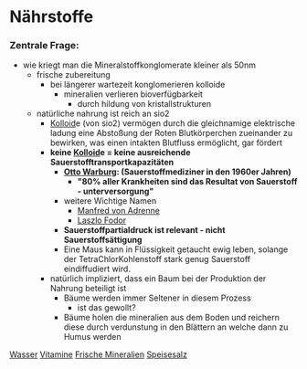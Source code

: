 # Nährstoffe
### Zentrale Frage:
- wie kriegt man die Mineralstoffkonglomerate kleiner als 50nm
	- frische zubereitung
		- bei längerer wartezeit konglomerieren kolloide
			- mineralien verlieren bioverfügbarkeit
				- durch hildung von kristallstrukturen
	- natürliche nahrung ist reich an sio2
		- [Kolloid](../Glossar/Kolloid.md)e (von sio2) vermögen durch die gleichnamige elektrische ladung eine Abstoßung der Roten Blutkörperchen zueinander zu bewirken, was einen intakten Blutfluss ermöglicht, gar fördert
		- **keine [Kolloid](../Glossar/Kolloid.md)e = keine ausreichende Sauerstofftransportkapazitäten**
			- **[Otto Warburg](../Wichtige_Persönlichkeiten/Otto%20Warburg.md): (Sauerstoffmediziner in den 1960er Jahren)** 
				- **"80% aller Krankheiten sind das Resultat von Sauerstoff - unterversorgung"**
			- weitere Wichtige Namen
				- [Manfred von Adrenne](../Wichtige_Persönlichkeiten/Manfred%20von%20Adrenne.md)
				- [Laszlo Fodor](../Wichtige_Persönlichkeiten/Laszlo%20Fodor.md)
			- **Sauerstoffpartialdruck ist relevant - nicht Sauerstoffsättigung**
			- Eine Maus kann in Flüssigkeit getaucht ewig leben, solange der TetraChlorKohlenstoff stark genug Sauerstoff eindiffudiert wird.
		- natürlich impliziert, dass ein Baum bei der Produktion der Nahrung beteiligt ist
			- Bäume werden immer Seltener in diesem Prozess
				- ist das gewollt?
			- Bäume holen die mineralien aus dem Boden und reichern diese durch verdunstung in den Blättern an welche dann zu Humus werden

[Wasser](../Rohstoffe/Hochwertige_Rohstoffe/Wasser.md)
[Vitamine](../Rohstoffe/Nahrungs_Inhaltsstoffe/Vitamine/Vitamine.md)
[Frische Mineralien](Frische%20Mineralien.md)
[Speisesalz](../Rohstoffe/Hochwertige_Rohstoffe/Speisesalz.md)
